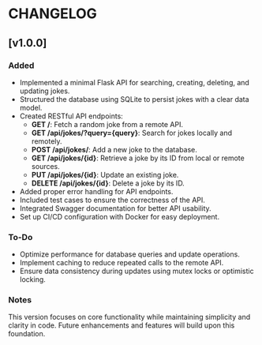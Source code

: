 # CHANGELOG

## [v1.0.0]

### Added
- Implemented a minimal Flask API for searching, creating, deleting, and updating jokes.
- Structured the database using SQLite to persist jokes with a clear data model.
- Created RESTful API endpoints:
  - **GET /**: Fetch a random joke from a remote API.
  - **GET /api/jokes/?query={query}**: Search for jokes locally and remotely.
  - **POST /api/jokes/**: Add a new joke to the database.
  - **GET /api/jokes/{id}**: Retrieve a joke by its ID from local or remote sources.
  - **PUT /api/jokes/{id}**: Update an existing joke.
  - **DELETE /api/jokes/{id}**: Delete a joke by its ID.
- Added proper error handling for API endpoints.
- Included test cases to ensure the correctness of the API.
- Integrated Swagger documentation for better API usability.
- Set up CI/CD configuration with Docker for easy deployment.

### To-Do
- Optimize performance for database queries and update operations.
- Implement caching to reduce repeated calls to the remote API.
- Ensure data consistency during updates using mutex locks or optimistic locking.

### Notes
This version focuses on core functionality while maintaining simplicity and clarity in code. Future enhancements and features will build upon this foundation.